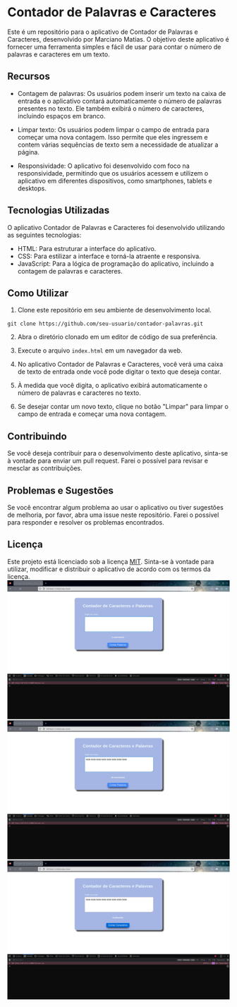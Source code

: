# Contador de Palavras e Caracteres

Este é um repositório para o aplicativo de Contador de Palavras e Caracteres, desenvolvido por Marciano Matias. O objetivo deste aplicativo é fornecer uma ferramenta simples e fácil de usar para contar o número de palavras e caracteres em um texto.

## Recursos

- Contagem de palavras: Os usuários podem inserir um texto na caixa de entrada e o aplicativo contará automaticamente o número de palavras presentes no texto. Ele também exibirá o número de caracteres, incluindo espaços em branco.

- Limpar texto: Os usuários podem limpar o campo de entrada para começar uma nova contagem. Isso permite que eles ingressem e contem várias sequências de texto sem a necessidade de atualizar a página.

- Responsividade: O aplicativo foi desenvolvido com foco na responsividade, permitindo que os usuários acessem e utilizem o aplicativo em diferentes dispositivos, como smartphones, tablets e desktops.

## Tecnologias Utilizadas

O aplicativo Contador de Palavras e Caracteres foi desenvolvido utilizando as seguintes tecnologias:

- HTML: Para estruturar a interface do aplicativo.
- CSS: Para estilizar a interface e torná-la atraente e responsiva.
- JavaScript: Para a lógica de programação do aplicativo, incluindo a contagem de palavras e caracteres.

## Como Utilizar

1. Clone este repositório em seu ambiente de desenvolvimento local.

```shell
git clone https://github.com/seu-usuario/contador-palavras.git
```

2. Abra o diretório clonado em um editor de código de sua preferência.

3. Execute o arquivo `index.html` em um navegador da web.

4. No aplicativo Contador de Palavras e Caracteres, você verá uma caixa de texto de entrada onde você pode digitar o texto que deseja contar.

5. À medida que você digita, o aplicativo exibirá automaticamente o número de palavras e caracteres no texto.

6. Se desejar contar um novo texto, clique no botão "Limpar" para limpar o campo de entrada e começar uma nova contagem.

## Contribuindo

Se você deseja contribuir para o desenvolvimento deste aplicativo, sinta-se à vontade para enviar um pull request. Farei o possível para revisar e mesclar as contribuições.

## Problemas e Sugestões

Se você encontrar algum problema ao usar o aplicativo ou tiver sugestões de melhoria, por favor, abra uma issue neste repositório. Farei o possível para responder e resolver os problemas encontrados.

## Licença

Este projeto está licenciado sob a licença [MIT](LICENSE). Sinta-se à vontade para utilizar, modificar e distribuir o aplicativo de acordo com os termos da licença.
![Screenshot](https://github.com/marcianomatias/contador-de-palavras/blob/main/img/Captura%20de%20tela%20de%202023-05-22%2023-44-52.png)
![Screenshot](https://github.com/marcianomatias/contador-de-palavras/blob/main/img/Captura%20de%20tela%20de%202023-05-22%2023-45-46.png?raw=true)
![Screenshot](https://github.com/marcianomatias/contador-de-palavras/blob/main/img/Captura%20de%20tela%20de%202023-05-22%2023-45-53.png?raw=true)
